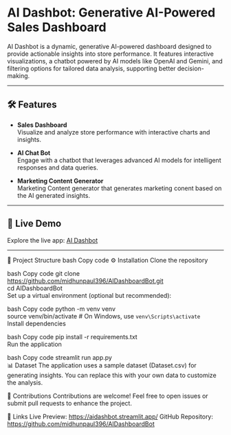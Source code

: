 # AI Dashbot: Generative AI-Powered Sales Dashboard  

AI Dashbot is a dynamic, generative AI-powered dashboard designed to provide actionable insights into store performance. It features interactive visualizations, a chatbot powered by AI models like OpenAI and Gemini, and filtering options for tailored data analysis, supporting better decision-making.

---

## 🛠 Features  

- **Sales Dashboard**  
  Visualize and analyze store performance with interactive charts and insights.  

- **AI Chat Bot**  
  Engage with a chatbot that leverages advanced AI models for intelligent responses and data queries.  

- **Marketing Content Generator**  
  Marketing Content generator that generates marketing conent based on the AI generated insights.

---

## 🚀 Live Demo  

Explore the live app: [AI Dashbot](https://evdashboard.streamlit.app/)  

---
📂 Project Structure
bash
Copy code
⚙️ Installation
Clone the repository

bash
Copy code
git clone https://github.com/midhunpaul396/AIDashboardBot.git  
cd AIDashboardBot  
Set up a virtual environment (optional but recommended):

bash
Copy code
python -m venv venv  
source venv/bin/activate  # On Windows, use `venv\Scripts\activate`  
Install dependencies

bash
Copy code
pip install -r requirements.txt  
Run the application

bash
Copy code
streamlit run app.py  
📊 Dataset
The application uses a sample dataset (Dataset.csv) for generating insights. You can replace this with your own data to customize the analysis.

🤝 Contributions
Contributions are welcome! Feel free to open issues or submit pull requests to enhance the project.

🔗 Links
Live Preview: https://aidashbot.streamlit.app/
GitHub Repository: https://github.com/midhunpaul396/AIDashboardBot
